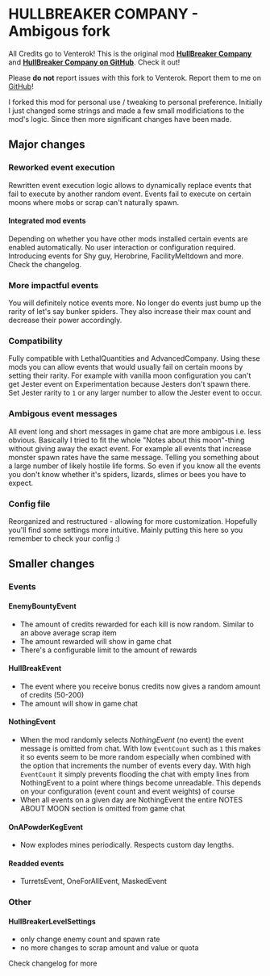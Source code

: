 # HULLBREAKER COMPANY - Ambigous fork

All Credits go to Venterok! This is the original mod [**HullBreaker Company**](https://thunderstore.io/c/lethal-company/p/Venterok/HullBreaker_Company/) and [**HullBreaker Company on GitHub**](https://github.com/Venterok/HullBreakerCompany). Check it out!

Please **do not** report issues with this fork to Venterok. Report them to me on [GitHub](https://github.com/YoBii/HullBreakerCompany/issues)!

I forked this mod for personal use / tweaking to personal preference. Initially I just changed some strings and made a few small modificiations to the mod's logic.
Since then more significant changes have been made.

## Major changes

### Reworked event execution
Rewritten event execution logic allows to dynamically replace events that fail to execute by another random event.
Events fail to execute on certain moons where mobs or scrap can't naturally spawn.

#### Integrated mod events
Depending on whether you have other mods installed certain events are enabled automatically. No user interaction or configuration required.
Introducing events for Shy guy, Herobrine, FacilityMeltdown and more. Check the changelog.

### More impactful events
You will definitely notice events more.
No longer do events just bump up the rarity of let's say bunker spiders. They also increase their max count and decrease their power accordingly.

### Compatibility
Fully compatible with LethalQuantities and AdvancedCompany.
Using these mods you can allow events that would usually fail on certain moons by setting their rarity.
For example with vanilla moon configuration you can't get Jester event on Experimentation because Jesters don't spawn there.
Set Jester rarity to `1` or any larger number to allow the Jester event to occur.

### Ambigous event messages
All event long and short messages in game chat are more ambigous i.e. less obvious.
Basically I tried to fit the whole "Notes about this moon"-thing without giving away the exact event.
For example all events that increase monster spawn rates have the same message. Telling you something about a large number of likely hostile life forms. So even if you know all the events you don't know whether it's spiders, lizards, slimes or bees you have to expect.

### Config file
Reorganized and restructured - allowing for more customization. Hopefully you'll find some settings more intuitive.
Mainly putting this here so you remember to check your config :)

## Smaller changes

### Events

#### EnemyBountyEvent
* The amount of credits rewarded for each kill is now random. Similar to an above average scrap item
* The amount rewarded will show in game chat
* There's a configurable limit to the amount of rewards
 
#### HullBreakEvent
* The event where you receive bonus credits now gives a random amount of credits (50-200)
* The amount will show in game chat

#### NothingEvent
* When the mod randomly selects _NothingEvent_ (no event) the event message is omitted from chat. With low `EventCount` such as `1` this makes it so events seem to be more random especially when combined with the option that increments the number of events every day. With high `EventCount` it simply prevents flooding the chat with empty lines from NothingEvent to a point where things become unreadable. This depends on your configuration (event count and event weights) of course
* When all events on a given day are NothingEvent the entire NOTES ABOUT MOON section is omitted from game chat

#### OnAPowderKegEvent
* Now explodes mines periodically. Respects custom day lengths.

#### Readded events
* TurretsEvent, OneForAllEvent, MaskedEvent

### Other
#### HullBreakerLevelSettings
* only change enemy count and spawn rate
* no more changes to scrap amount and value or quota

Check changelog for more